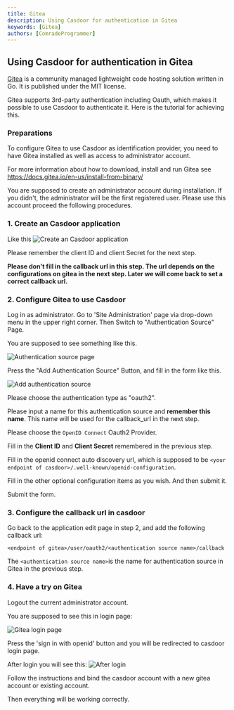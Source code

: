 ```yaml
---
title: Gitea
description: Using Casdoor for authentication in Gitea
keywords: [Gitea]
authors: [ComradeProgrammer]
---
```


## Using Casdoor for authentication in Gitea

[Gitea](https://gitea.io/en-us/) is a community managed lightweight code hosting solution written in Go. It is published under the MIT license.

Gitea supports 3rd-party authentication including Oauth, which makes it possible to use Casdoor to authenticate it. Here is the tutorial for achieving this.

### Preparations

To configure Gitea to use Casdoor as identification provider, you need to have Gitea installed as well as access to administrator account.

For more information about how to download, install and run Gitea see <https://docs.gitea.io/en-us/install-from-binary/>

You are supposed to create an administrator account during installation. If you didn't, the administrator will be the first registered user. Please use this account proceed the following procedures.

### 1. Create an Casdoor application

Like this
![Create an Casdoor application](/img/integration/go/gitea/gitea6.png)

Please remember the client ID and client Secret for the next step.

**Please don't fill in the callback url in this step. The url depends on the configurations on gitea in the next step. Later we will come back to set a correct callback url.**

### 2. Configure Gitea to use Casdoor

Log in as administrator. Go to 'Site Administration' page via drop-down menu  in the upper right corner. Then Switch to "Authentication Source" Page.

You are supposed to see something like this.

![Authentication source page](/img/integration/go/gitea/gitea2.png)

Press the "Add Authentication Source" Button, and fill in the form like this.

![Add authentication source](/img/integration/go/gitea/gitea3.png)

Please choose the authentication type as "oauth2".

Please input a name for this authentication source and **remember this name**. This name will be used for the callback_url in the next step.

Please choose the `OpenID Connect` Oauth2 Provider.

Fill in the **Client ID** and **Client Secret** remembered in the previous step.

Fill in the openid connect auto discovery url, which is supposed to be `<your endpoint of casdoor>/.well-known/openid-configuration`.

Fill in the other optional configuration items as you wish. And then submit it.

Submit the form.

### 3. Configure the callback url in casdoor

Go back to the application edit page in step 2, and add the following callback url:

`<endpoint of gitea>/user/oauth2/<authentication source name>/callback`

The `<authentication source name>`is the name for authentication source in Gitea in the previous step.

### 4. Have a try on Gitea

Logout the current administrator account.

You are supposed to see this in login page:

![Gitea login page](/img/integration/go/gitea/gitea4.png)

Press the 'sign in with openid' button and you will be redirected to casdoor login page.

After login you will see this:
![After login](/img/integration/go/gitea/gitea5.png)

Follow the instructions and bind the casdoor account with a new gitea account or existing account.

Then everything will be working correctly.
